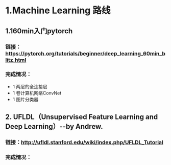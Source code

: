 # 1.Machine Learning 路线

## 1.160min入门pytorch
### 链接：https://pytorch.org/tutorials/beginner/deep_learning_60min_blitz.html
### 完成情况：
- 1 两层的全连接层
- 1 卷计算机网络ConvNet
- 1 图片分类器

## 2. UFLDL（Unsupervised Feature Learning and Deep Learning）--by Andrew.
### 链接：http://ufldl.stanford.edu/wiki/index.php/UFLDL_Tutorial
### 完成情况：


